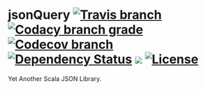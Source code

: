 # jsonQuery [![Travis branch](https://img.shields.io/travis/hawkw/jsonQuery/master.svg?maxAge=2592000?style=flat-square)](https://travis-ci.org/hawkw/jsonQuery) [![Codacy branch grade](https://img.shields.io/codacy/grade/bc85c2bea2af428d83b18b6fd34d5645/master.svg?maxAge=2592000?style=flat-square)](https://www.codacy.com/app/hawk/jsonQuery?utm_source=github.com&amp;utm_medium=referral&amp;utm_content=hawkw/jsonQuery&amp;utm_campaign=Badge_Grade) [![Codecov branch](https://img.shields.io/codecov/c/github/hawkw/jsonQuery/master.svg?maxAge=2592000?style=flat-square)](https://codecov.io/gh/hawkw/jsonQuery) [![Dependency Status](https://www.versioneye.com/user/projects/579242c7b7463b003b181878/badge.svg?style=flat-square)](https://www.versioneye.com/user/projects/579242c7b7463b003b181878) [![](https://jitpack.io/v/hawkw/jsonQuery.svg?style=flat-square)](https://jitpack.io/#hawkw/jsonQuery) [![License](http://img.shields.io/:license-mit-blue.svg?style=flat-square)](http://doge.mit-license.org) 
Yet Another Scala JSON Library.
